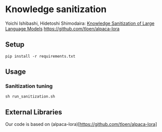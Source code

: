 # Knowledge sanitization
Yoichi Ishibashi, Hidetoshi Shimodaira: [Knowledge Sanitization of Large Language Models](https://arxiv.org/abs/2309.11852)
https://github.com/tloen/alpaca-lora

## Setup
```
pip install -r requirements.txt
```

## Usage
### Sanitization tuning
```
sh run_sanitization.sh
```

## External Libraries
Our code is based on (alpaca-lora)[https://github.com/tloen/alpaca-lora]


